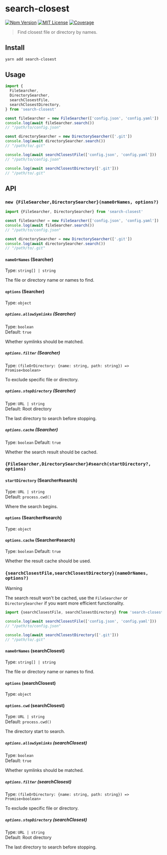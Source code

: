 # search-closest

[![Npm Version][package_version_badge]][package_link]
[![MIT License][license_badge]][license_link]
[![Coverage][coverage_badge]][coverage_link]

[coverage_badge]: https://img.shields.io/codecov/c/github/fisker/search-closest.svg?style=flat-square
[coverage_link]: https://app.codecov.io/gh/fisker/search-closest
[license_badge]: https://img.shields.io/npm/l/search-closest.svg?style=flat-square
[license_link]: https://github.com/fisker/search-closest/blob/main/license
[package_version_badge]: https://img.shields.io/npm/v/search-closest.svg?style=flat-square
[package_link]: https://www.npmjs.com/package/search-closest

> Find closest file or directory by names.

## Install

```bash
yarn add search-closest
```

## Usage

```js
import {
  FileSearcher,
  DirectorySearcher,
  searchClosestFile,
  searchClosestDirectory,
} from 'search-closest'

const fileSearcher = new FileSearcher(['config.json', 'config.yaml'])
console.log(await fileSearcher.search())
// "/path/to/config.json"

const directorySearcher = new DirectorySearcher(['.git'])
console.log(await directorySearcher.search())
// "/path/to/.git"

console.log(await searchClosestFile(['config.json', 'config.yaml']))
// "/path/to/config.json"

console.log(await searchClosestDirectory(['.git']))
// "/path/to/.git"
```

## API

### `new {FileSearcher,DirectorySearcher}(nameOrNames, options?)`

```js
import {FileSearcher, DirectorySearcher} from 'search-closest'

const fileSearcher = new FileSearcher(['config.json', 'config.yaml'])
console.log(await fileSearcher.search())
// "/path/to/config.json"

const directorySearcher = new DirectorySearcher(['.git'])
console.log(await directorySearcher.search())
// "/path/to/.git"
```

#### `nameOrNames` (Searcher)

Type: `string[] | string`

The file or directory name or names to find.

#### `options` (Searcher)

Type: `object`

##### `options.allowSymlinks` (Searcher)

Type: `boolean`\
Default: `true`

Whether symlinks should be matched.

##### `options.filter` (Searcher)

Type: `(fileOrDirectory: {name: string, path: string}) => Promise<boolean>`

To exclude specific file or directory.

##### `options.stopDirectory` (Searcher)

Type: `URL | string`\
Default: Root directory

The last directory to search before stopping.

##### `options.cache` (Searcher)

Type: `boolean`
Default: `true`

Whether the search result should be cached.

### `{FileSearcher,DirectorySearcher}#search(startDirectory?, options)`

#### `startDirectory` (Searcher#search)

Type: `URL | string`\
Default: `process.cwd()`

Where the search begins.

#### `options` (Searcher#search)

Type: `object`

#### `options.cache` (Searcher#search)

Type: `boolean`
Default: `true`

Whether the result cache should be used.

### `{searchClosestFile,searchClosestDirectory}(nameOrNames, options?)`

> [!Warning]
>
> The search result won't be cached, use the `FileSearcher` or `DirectorySearcher` if you want more efficient functionality.

```js
import {searchClosestFile, searchClosestDirectory} from 'search-closest'

console.log(await searchClosestFile(['config.json', 'config.yaml']))
// "/path/to/config.json"

console.log(await searchClosestDirectory(['.git']))
// "/path/to/.git"
```

#### `nameOrNames` (searchClosest)

Type: `string[] | string`

The file or directory name or names to find.

#### `options` (searchClosest)

Type: `object`

#### `options.cwd` (searchClosest)

Type: `URL | string`\
Default: `process.cwd()`

The directory start to search.

##### `options.allowSymlinks` (searchClosest)

Type: `boolean`\
Default: `true`

Whether symlinks should be matched.

##### `options.filter` (searchClosest)

Type: `(fileOrDirectory: {name: string, path: string}) => Promise<boolean>`

To exclude specific file or directory.

##### `options.stopDirectory` (searchClosest)

Type: `URL | string`\
Default: Root directory

The last directory to search before stopping.
